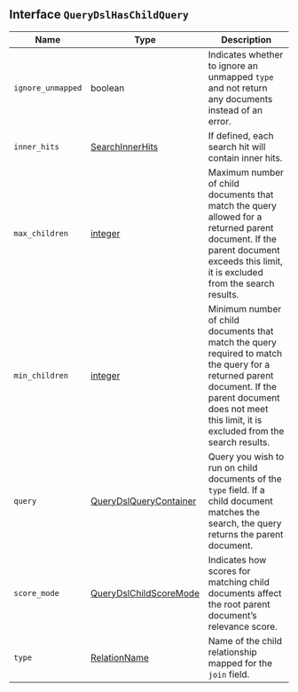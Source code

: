 ## Interface `QueryDslHasChildQuery`

| Name | Type | Description |
| - | - | - |
| `ignore_unmapped` | boolean | Indicates whether to ignore an unmapped `type` and not return any documents instead of an error. |
| `inner_hits` | [SearchInnerHits](./SearchInnerHits.md) | If defined, each search hit will contain inner hits. |
| `max_children` | [integer](./integer.md) | Maximum number of child documents that match the query allowed for a returned parent document. If the parent document exceeds this limit, it is excluded from the search results. |
| `min_children` | [integer](./integer.md) | Minimum number of child documents that match the query required to match the query for a returned parent document. If the parent document does not meet this limit, it is excluded from the search results. |
| `query` | [QueryDslQueryContainer](./QueryDslQueryContainer.md) | Query you wish to run on child documents of the `type` field. If a child document matches the search, the query returns the parent document. |
| `score_mode` | [QueryDslChildScoreMode](./QueryDslChildScoreMode.md) | Indicates how scores for matching child documents affect the root parent document’s relevance score. |
| `type` | [RelationName](./RelationName.md) | Name of the child relationship mapped for the `join` field. |
